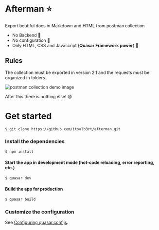 # Afterman :star:

Export beutiful docs in Markdown and HTML from postman collection

- No Backend :ghost:
- No configuration :wrench:
- Only HTML, CSS and Javascript (**Quasar Framework power**) :tada:

## Rules

The collection must be exported in version 2.1 and the requests must be organized in folders.

![postman collection demo image](https://i.ibb.co/N37FxYC/Screenshot-2.png)

After this there is nothing else! :smile:

# Get started

```bash
$ git clone https://github.com/itsalb3rt/afterman.git
```

### Install the dependencies
```bash
$ npm install
```

#### Start the app in development mode (hot-code reloading, error reporting, etc.)
```bash
$ quasar dev
```

#### Build the app for production

```bash
$ quasar build
```

### Customize the configuration
See [Configuring quasar.conf.js](https://quasar.dev/quasar-cli/quasar-conf-js).
